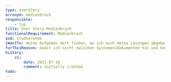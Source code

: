 ```yaml
---
type: userStory
acronym: medienbruch
responsible:
	- jsp
title: User Story Medienbruch
functionalRequirement: Medienbruch
asA: studierende 
iWantTo: meine Aufgaben dort finden, wo ich auch meine Lösungen abgebe.
forThisReason: damit ich nicht zwischen Systemen/Dokumenten hin und her wecheln muss.
history:
	v1:
		date: 2021-07-16
		comment: initially created
todo:
---
```

